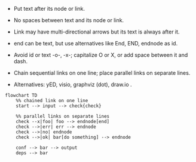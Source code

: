 - Put text after its node or link.
- No spaces between text and its node or link.
- Link may have multi-directional arrows but its text is always after it.
- end can be text, but use alternatives like End, END, endnode as id.
- Avoid id or text -o-, -x-; capitalize O or X, or add space between it and dash.
- Chain sequential links on one line; place parallel links on separate lines.

- Alternatives: yED, visio, graphviz (dot), draw.io .

```mermaid
flowchart TD
    %% chained link on one line
    start --> input --> check{check}

    %% parallel links on separate lines
    check --x|foo| foo --> endnode[end]
    check -->|err| err --> endnode
    check -->|no| endnode
    check -->|ok| bar[do something] --> endnode

    conf --> bar --> output
    deps --> bar

```

